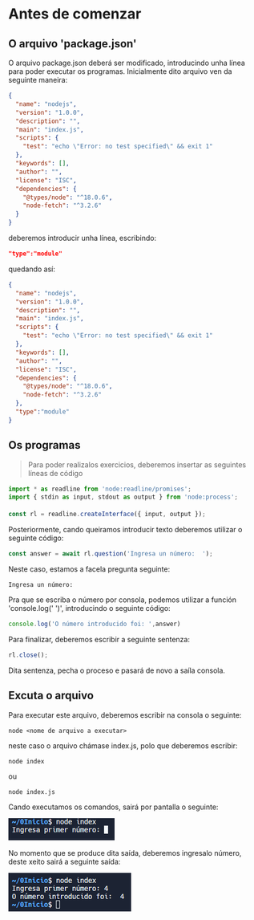 # Antes de comenzar 

## O arquivo 'package.json' 

O arquivo package.json deberá ser modificado, introducindo unha línea para poder executar os programas. Inicialmente dito arquivo ven da seguinte maneira:

```json
{
  "name": "nodejs",
  "version": "1.0.0",
  "description": "",
  "main": "index.js",
  "scripts": {
    "test": "echo \"Error: no test specified\" && exit 1"
  },
  "keywords": [],
  "author": "",
  "license": "ISC",
  "dependencies": {
    "@types/node": "^18.0.6",
    "node-fetch": "^3.2.6"
  }
}

```

deberemos introducir unha línea, escribindo:

```json
"type":"module"
```

quedando así: 

```json
{
  "name": "nodejs",
  "version": "1.0.0",
  "description": "",
  "main": "index.js",
  "scripts": {
    "test": "echo \"Error: no test specified\" && exit 1"
  },
  "keywords": [],
  "author": "",
  "license": "ISC",
  "dependencies": {
    "@types/node": "^18.0.6",
    "node-fetch": "^3.2.6"
  },
  "type":"module"
}


```

## Os programas

> Para poder realizalos exercicios, deberemos insertar as seguintes líneas de código

```javascript
import * as readline from 'node:readline/promises';
import { stdin as input, stdout as output } from 'node:process';

const rl = readline.createInterface({ input, output });
```

Posteriormente, cando queiramos introducir texto deberemos utilizar o seguinte código:

```javascript
const answer = await rl.question('Ingresa un número:  ');

```
Neste caso, estamos a facela pregunta seguinte: 
```
Ingresa un número: 
```

Pra que se escriba o número por consola, podemos utilizar a función 'console.log(' ')', introducindo o seguinte código:

```javascript
console.log('O número introducido foi: ',answer)
```
Para finalizar, deberemos escribir a seguinte sentenza:
```javascript
rl.close();
```
Dita sentenza, pecha o proceso e pasará de novo a saíla consola.

## Excuta o arquivo

Para executar este arquivo, deberemos escribir na consola o seguinte:

```
node <nome de arquivo a executar>
```
neste caso o arquivo chámase index.js, polo que deberemos escribir:
```
node index
```
ou
```
node index.js
```
Cando executamos os comandos, sairá por pantalla o seguinte:


![](./imaxenes/peticion_do_primeiro_numero.png)


No momento que se produce dita saída, deberemos ingresalo número, deste xeito sairá a seguinte saída:


![](./imaxenes/shell_inicio_0.png)
